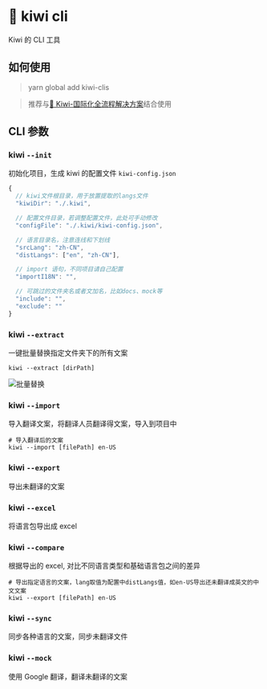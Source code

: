 # 🐤 kiwi cli

Kiwi 的 CLI 工具

## 如何使用

> yarn global add kiwi-clis

> 推荐与[🐤 Kiwi-国际化全流程解决方案](https://github.com/alibaba/kiwi)结合使用

## CLI 参数

### kiwi `--init`

初始化项目，生成 kiwi 的配置文件 `kiwi-config.json`

```js
{
  // kiwi文件根目录，用于放置提取的langs文件
  "kiwiDir": "./.kiwi",

  // 配置文件目录，若调整配置文件，此处可手动修改
  "configFile": "./.kiwi/kiwi-config.json",

  // 语言目录名，注意连线和下划线
  "srcLang": "zh-CN",
  "distLangs": ["en", "zh-CN"],

  // import 语句，不同项目请自己配置
  "importI18N": "",

  // 可跳过的文件夹名或者文加名，比如docs、mock等
  "include": "",
  "exclude": ""
}
```

### kiwi `--extract`

一键批量替换指定文件夹下的所有文案

```shell script
kiwi --extract [dirPath]
```

![批量替换](https://raw.githubusercontent.com/alibaba/kiwi/master/kiwi-cli/public/extract.gif)

### kiwi `--import`

导入翻译文案，将翻译人员翻译得文案，导入到项目中

```shell script
# 导入翻译后的文案
kiwi --import [filePath] en-US
```

### kiwi `--export`

导出未翻译的文案

### kiwi `--excel`

将语言包导出成 excel

### kiwi `--compare`

根据导出的 excel, 对比不同语言类型和基础语言包之间的差异

```shell script
# 导出指定语言的文案，lang取值为配置中distLangs值，如en-US导出还未翻译成英文的中文文案
kiwi --export [filePath] en-US
```

### kiwi `--sync`

同步各种语言的文案，同步未翻译文件

### kiwi `--mock`

使用 Google 翻译，翻译未翻译的文案
